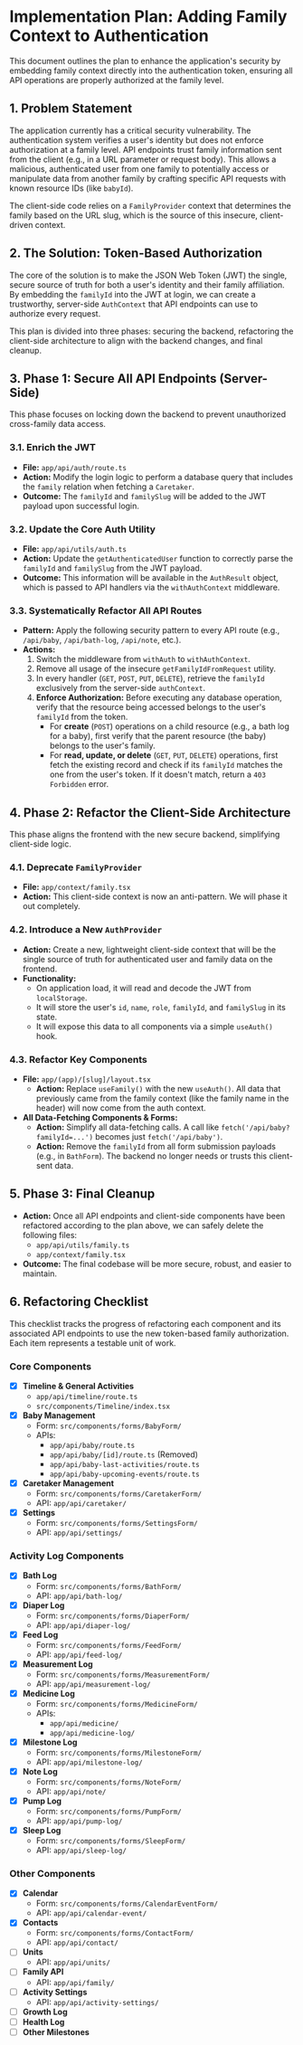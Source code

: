 # Implementation Plan: Adding Family Context to Authentication

This document outlines the plan to enhance the application's security by embedding family context directly into the authentication token, ensuring all API operations are properly authorized at the family level.

## 1. Problem Statement

The application currently has a critical security vulnerability. The authentication system verifies a user's identity but does not enforce authorization at a family level. API endpoints trust family information sent from the client (e.g., in a URL parameter or request body). This allows a malicious, authenticated user from one family to potentially access or manipulate data from another family by crafting specific API requests with known resource IDs (like `babyId`).

The client-side code relies on a `FamilyProvider` context that determines the family based on the URL slug, which is the source of this insecure, client-driven context.

## 2. The Solution: Token-Based Authorization

The core of the solution is to make the JSON Web Token (JWT) the single, secure source of truth for both a user's identity and their family affiliation. By embedding the `familyId` into the JWT at login, we can create a trustworthy, server-side `AuthContext` that API endpoints can use to authorize every request.

This plan is divided into three phases: securing the backend, refactoring the client-side architecture to align with the backend changes, and final cleanup.

## 3. Phase 1: Secure All API Endpoints (Server-Side)

This phase focuses on locking down the backend to prevent unauthorized cross-family data access.

### 3.1. Enrich the JWT
-   **File:** `app/api/auth/route.ts`
-   **Action:** Modify the login logic to perform a database query that includes the `family` relation when fetching a `Caretaker`.
-   **Outcome:** The `familyId` and `familySlug` will be added to the JWT payload upon successful login.

### 3.2. Update the Core Auth Utility
-   **File:** `app/api/utils/auth.ts`
-   **Action:** Update the `getAuthenticatedUser` function to correctly parse the `familyId` and `familySlug` from the JWT payload.
-   **Outcome:** This information will be available in the `AuthResult` object, which is passed to API handlers via the `withAuthContext` middleware.

### 3.3. Systematically Refactor All API Routes
-   **Pattern:** Apply the following security pattern to every API route (e.g., `/api/baby`, `/api/bath-log`, `/api/note`, etc.).
-   **Actions:**
    1.  Switch the middleware from `withAuth` to `withAuthContext`.
    2.  Remove all usage of the insecure `getFamilyIdFromRequest` utility.
    3.  In every handler (`GET`, `POST`, `PUT`, `DELETE`), retrieve the `familyId` exclusively from the server-side `authContext`.
    4.  **Enforce Authorization:** Before executing any database operation, verify that the resource being accessed belongs to the user's `familyId` from the token.
        -   For **create** (`POST`) operations on a child resource (e.g., a bath log for a baby), first verify that the parent resource (the baby) belongs to the user's family.
        -   For **read, update, or delete** (`GET`, `PUT`, `DELETE`) operations, first fetch the existing record and check if its `familyId` matches the one from the user's token. If it doesn't match, return a `403 Forbidden` error.

## 4. Phase 2: Refactor the Client-Side Architecture

This phase aligns the frontend with the new secure backend, simplifying client-side logic.

### 4.1. Deprecate `FamilyProvider`
-   **File:** `app/context/family.tsx`
-   **Action:** This client-side context is now an anti-pattern. We will phase it out completely.

### 4.2. Introduce a New `AuthProvider`
-   **Action:** Create a new, lightweight client-side context that will be the single source of truth for authenticated user and family data on the frontend.
-   **Functionality:**
    -   On application load, it will read and decode the JWT from `localStorage`.
    -   It will store the user's `id`, `name`, `role`, `familyId`, and `familySlug` in its state.
    -   It will expose this data to all components via a simple `useAuth()` hook.

### 4.3. Refactor Key Components
-   **File:** `app/(app)/[slug]/layout.tsx`
    -   **Action:** Replace `useFamily()` with the new `useAuth()`. All data that previously came from the family context (like the family name in the header) will now come from the auth context.
-   **All Data-Fetching Components & Forms:**
    -   **Action:** Simplify all data-fetching calls. A call like `fetch('/api/baby?familyId=...')` becomes just `fetch('/api/baby')`.
    -   **Action:** Remove the `familyId` from all form submission payloads (e.g., in `BathForm`). The backend no longer needs or trusts this client-sent data.

## 5. Phase 3: Final Cleanup

-   **Action:** Once all API endpoints and client-side components have been refactored according to the plan above, we can safely delete the following files:
    -   `app/api/utils/family.ts`
    -   `app/context/family.tsx`
-   **Outcome:** The final codebase will be more secure, robust, and easier to maintain.

## 6. Refactoring Checklist

This checklist tracks the progress of refactoring each component and its associated API endpoints to use the new token-based family authorization. Each item represents a testable unit of work.

### Core Components
- [x] **Timeline & General Activities**
    - `app/api/timeline/route.ts`
    - `src/components/Timeline/index.tsx`
- [x] **Baby Management**
    - Form: `src/components/forms/BabyForm/`
    - APIs:
        - `app/api/baby/route.ts`
        - `app/api/baby/[id]/route.ts` (Removed)
        - `app/api/baby-last-activities/route.ts`
        - `app/api/baby-upcoming-events/route.ts`
- [x] **Caretaker Management**
    - Form: `src/components/forms/CaretakerForm/`
    - API: `app/api/caretaker/`
- [x] **Settings**
    - Form: `src/components/forms/SettingsForm/`
    - API: `app/api/settings/`

### Activity Log Components
- [x] **Bath Log**
    - Form: `src/components/forms/BathForm/`
    - API: `app/api/bath-log/`
- [x] **Diaper Log**
    - Form: `src/components/forms/DiaperForm/`
    - API: `app/api/diaper-log/`
- [x] **Feed Log**
    - Form: `src/components/forms/FeedForm/`
    - API: `app/api/feed-log/`
- [x] **Measurement Log**
    - Form: `src/components/forms/MeasurementForm/`
    - API: `app/api/measurement-log/`
- [x] **Medicine Log**
    - Form: `src/components/forms/MedicineForm/`
    - APIs:
        - `app/api/medicine/`
        - `app/api/medicine-log/`
- [x] **Milestone Log**
    - Form: `src/components/forms/MilestoneForm/`
    - API: `app/api/milestone-log/`
- [x] **Note Log**
    - Form: `src/components/forms/NoteForm/`
    - API: `app/api/note/`
- [x] **Pump Log**
    - Form: `src/components/forms/PumpForm/`
    - API: `app/api/pump-log/`
- [x] **Sleep Log**
    - Form: `src/components/forms/SleepForm/`
    - API: `app/api/sleep-log/`

### Other Components
- [x] **Calendar**
    - Form: `src/components/forms/CalendarEventForm/`
    - API: `app/api/calendar-event/`
- [x] **Contacts**
    - Form: `src/components/forms/ContactForm/`
    - API: `app/api/contact/`
- [ ] **Units**
    - API: `app/api/units/`
- [ ] **Family API**
    - API: `app/api/family/`
- [ ] **Activity Settings**
    - API: `app/api/activity-settings/`
- [ ] **Growth Log**
- [ ] **Health Log**
- [ ] **Other Milestones** 